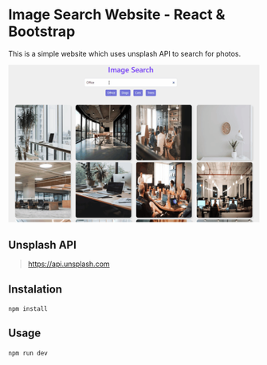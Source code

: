 # Image Search Website - React & Bootstrap
This is a simple website which uses unsplash API to search for photos.

![Presentation](/screenshots/presentation.gif)



## Unsplash API
> https://api.unsplash.com

## Instalation
`npm install`

## Usage
`npm run dev`
